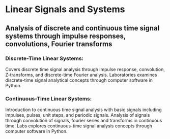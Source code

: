 # Linear Signals and Systems
## Analysis of discrete and continuous time signal systems through impulse responses, convolutions, Fourier transforms 

### Discrete-Time Linear Systems:
Covers discrete time signal analysis through impulse response, convolution, Z-transforms, and discrete-time Fourier analysis. Laboratories examines discrete-time signal analytical concepts through computer software in Python.

### Continuous-Time Linear Systems:
Introduction to continuous time signal analysis with basic signals including impulses, pulses, unit steps, and periodic signals. Analysis of signals through convolution of signals, fourier series and transforms in continuous time. Labs explores continuous-time signal analysis concepts through computer software in Python.
